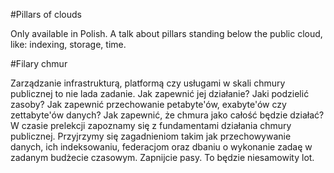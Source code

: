 #Pillars of clouds

Only available in Polish. A talk about pillars standing below the public cloud, like: indexing, storage, time.

#Filary chmur

Zarządzanie infrastrukturą, platformą czy usługami w skali chmury publicznej to nie lada zadanie. Jak zapewnić jej działanie? Jaki podzielić zasoby? Jak zapewnić przechowanie petabyte'ów, exabyte'ów czy zettabyte'ów danych? Jak zapewnić, że chmura jako całość będzie działać? W czasie prelekcji zapoznamy się z fundamentami działania chmury publicznej. Przyjrzymy się zagadnieniom takim jak przechowywanie danych, ich indeksowaniu, federacjom oraz dbaniu o wykonanie zadaę w zadanym budżecie czasowym. Zapnijcie pasy. To będzie niesamowity lot.